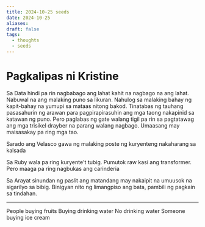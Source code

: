 ```yaml
---
title: 2024-10-25 seeds
date: 2024-10-25
aliases: 
draft: false
tags:
  - thoughts
  - seeds
---
```

# Pagkalipas ni Kristine

Sa Data hindi pa rin nagbabago ang lahat kahit na nagbago na ang lahat. Nabuwal na ang malaking puno sa likuran. Nahulog sa malaking bahay ng kapit-bahay na yumupi sa mataas nitong bakod. Tinatabas ng tauhang pasasahurin ng arawan para pagpirapirasuhin ang mga taong nakapinid sa katawan ng puno. Pero paglabas ng gate walang tigil pa rin sa pagtatawag ang mga trisikel drayber na parang walang nagbago. Umaasang may maisasakay pa ring mga tao.

Sarado ang Velasco gawa ng malaking poste ng kuryenteng nakaharang sa kalsada

Sa Ruby wala pa ring kuryente't tubig. Pumutok raw kasi ang transformer. Pero maaga pa ring nagbukas ang carinderia

Sa Arayat sinundan ng paslit ang matandang may nakaipit na umuusok na sigarilyo sa bibig. Binigyan nito ng limangpiso ang bata, pambili ng pagkain sa tindahan.

***
People buying fruits
Buying drinking water
No drinking water
Someone buying ice cream